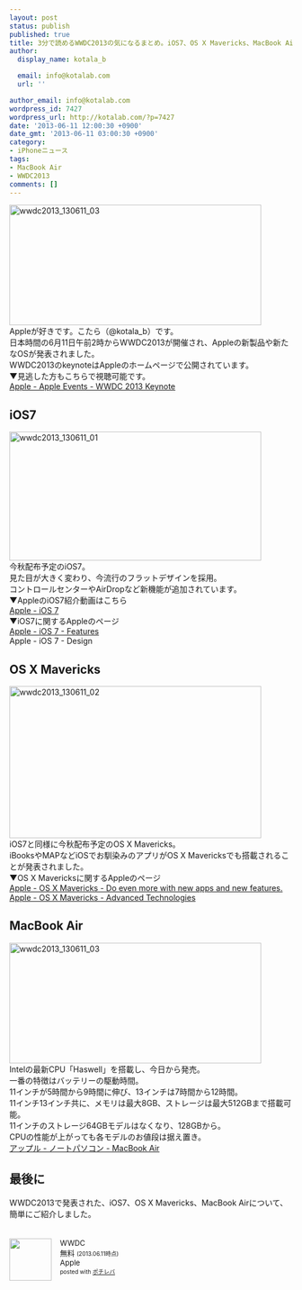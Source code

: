 ```yaml
---
layout: post
status: publish
published: true
title: 3分で読めるWWDC2013の気になるまとめ。iOS7、OS X Mavericks、MacBook Airが発表！
author:
  display_name: kotala_b

  email: info@kotalab.com
  url: ''

author_email: info@kotalab.com
wordpress_id: 7427
wordpress_url: http://kotalab.com/?p=7427
date: '2013-06-11 12:00:30 +0900'
date_gmt: '2013-06-11 03:00:30 +0900'
category:
- iPhoneニュース
tags:
- MacBook Air
- WWDC2013
comments: []
---
```

<p><img src="http://kotalab.com/wp-content/uploads/wwdc2013_130611_03-448x214.png" alt="wwdc2013_130611_03" width="448" height="214" class="alignnone size-large wp-image-7432" /><br />
Appleが好きです。こたら（@kotala_b）です。<br />
日本時間の6月11日午前2時からWWDC2013が開催され、Appleの新製品や新たなOSが発表されました。<br />
WWDC2013のkeynoteはAppleのホームページで公開されています。<br />
▼見逃した方もこちらで視聴可能です。<br />
<a href="http://www.apple.com/apple-events/june-2013/" target="_blank">Apple - Apple Events - WWDC 2013 Keynote</a><br />
<!--more--></p>
<h2>iOS7</h2>
<p><img src="http://kotalab.com/wp-content/uploads/wwdc2013_130611_01-448x229.png" alt="wwdc2013_130611_01" width="448" height="229" class="alignnone size-large wp-image-7430" /><br />
今秋配布予定のiOS7。<br />
見た目が大きく変わり、今流行のフラットデザインを採用。<br />
コントロールセンターやAirDropなど新機能が追加されています。<br />
▼AppleのiOS7紹介動画はこちら<br />
<a href="http://www.apple.com/ios/ios7/#video" target="_blank">Apple - iOS 7</a><br />
▼iOS7に関するAppleのページ<br />
<a href="http://www.apple.com/ios/ios7/features/" target="_blank">Apple - iOS 7 - Features</a><br />
<span class="removed_link" title="http://www.apple.com/ios/ios7/design/">Apple - iOS 7 - Design</span></p>
<h2>OS X Mavericks</h2>
<p><img src="http://kotalab.com/wp-content/uploads/wwdc2013_130611_02-448x270.png" alt="wwdc2013_130611_02" width="448" height="270" class="alignnone size-large wp-image-7431" /><br />
iOS7と同様に今秋配布予定のOS X Mavericks。<br />
iBooksやMAPなどiOSでお馴染みのアプリがOS X Mavericksでも搭載されることが発表されました。<br />
▼OS X Mavericksに関するAppleのページ<br />
<a href="http://www.apple.com/osx/preview/" target="_blank">Apple - OS&nbsp;X Mavericks - Do even more with new apps and new features.</a><br />
<a href="http://www.apple.com/osx/preview/advanced-technologies.html" target="_blank">Apple - OS&nbsp;X Mavericks - Advanced Technologies</a></p>
<h2>MacBook Air</h2>
<p><img src="http://kotalab.com/wp-content/uploads/wwdc2013_130611_03-448x214.png" alt="wwdc2013_130611_03" width="448" height="214" class="alignnone size-large wp-image-7432" /><br />
Intelの最新CPU「Haswell」を搭載し、今日から発売。<br />
一番の特徴はバッテリーの駆動時間。<br />
11インチが5時間から9時間に伸び、13インチは7時間から12時間。<br />
11インチ13インチ共に、メモリは最大8GB、ストレージは最大512GBまで搭載可能。<br />
11インチのストレージ64GBモデルはなくなり、128GBから。<br />
CPUの性能が上がっても各モデルのお値段は据え置き。<br />
<a href="http://www.apple.com/jp/macbook-air/" target="_blank">アップル - ノートパソコン - MacBook Air</a></p>
<h2>最後に</h2>
<p>WWDC2013で発表された、iOS7、OS X Mavericks、MacBook Airについて、簡単にご紹介しました。</p>
<div class="pochireba" style="text-align:left;font-size:small;padding:20px 0;/zoom: 1;overflow: hidden;"><span class="removed_link" title="http://click.linksynergy.com/fs-bin/click?id=d2yYUp776R4&amp;subid=&amp;offerid=94348.1&amp;type=3&amp;tmpid=3910&amp;RD_PARM1=https%253A%252F%252Fitunes.apple.com%252Fjp%252Fapp%252Fwwdc%252Fid640199958%253Fmt%253D8%2526uo%253D4"><img src="http://a315.phobos.apple.com/us/r1000/081/Purple2/v4/61/fc/50/61fc50dd-6a4e-d5bc-862c-3abfa91a7ff5/mzl.titghccv.png" width="75" height="75" style="float:left;margin:0 15px 0 0;" class="pochi_img" ></span>
<div class="pochi_info" style="text-align:left;/zoom: 1;overflow: hidden;">
<div class="pochi_name"><span class="removed_link" title="http://click.linksynergy.com/fs-bin/click?id=d2yYUp776R4&amp;subid=&amp;offerid=94348.1&amp;type=3&amp;tmpid=3910&amp;RD_PARM1=https%253A%252F%252Fitunes.apple.com%252Fjp%252Fapp%252Fwwdc%252Fid640199958%253Fmt%253D8%2526uo%253D4">WWDC</span></div>
<div class="pochi_price" style="display:inline;">無料</div>
<div class="pochi_time" style="font-size:x-small;display:inline;">(2013.06.11時点)</div>
<div class="pochi_seller"><span class="removed_link" title="http://click.linksynergy.com/fs-bin/click?id=d2yYUp776R4&amp;subid=&amp;offerid=94348.1&amp;type=3&amp;tmpid=3910&amp;RD_PARM1=https%253A%252F%252Fitunes.apple.com%252Fjp%252Fartist%252Fapple%252Fid284417353%253Fmt%253D12%2526uo%253D4">Apple</span></div>
<div class="pochi_post" style="font-size:x-small;">posted with <a href="http://pochireba.com">ポチレバ</a></div>
</div>
<div class="pochireba-footer" style="clear: left"></div>
</div>
